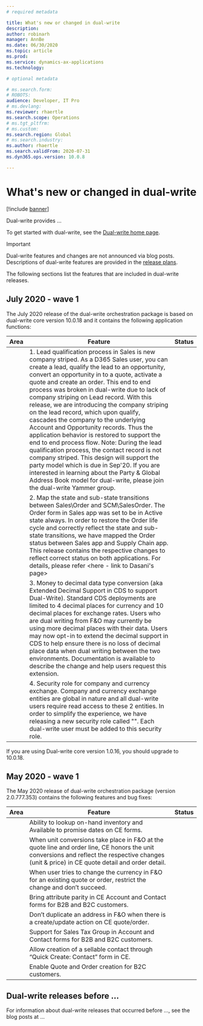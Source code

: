 ```yaml
---
# required metadata

title: What's new or changed in dual-write
description:  
author: robinarh
manager: AnnBe
ms.date: 06/30/2020
ms.topic: article
ms.prod: 
ms.service: dynamics-ax-applications
ms.technology: 

# optional metadata

# ms.search.form: 
# ROBOTS: 
audience: Developer, IT Pro
# ms.devlang:
ms.reviewer: rhaertle
ms.search.scope: Operations
# ms.tgt_pltfrm: 
# ms.custom: 
ms.search.region: Global
# ms.search.industry: 
ms.author: rhaertle
ms.search.validFrom: 2020-07-31
ms.dyn365.ops.version: 10.0.8

---
```


# What's new or changed in dual-write

[!include [banner](../../includes/banner.md)]

Dual-write provides ...

To get started with dual-write, see the [Dual-write home page](dual-write-home-page.md).

> [!IMPORTANT]
> Dual-write features and changes are not announced via blog posts. Descriptions of dual-write features are provided in the [release plans](https://go.microsoft.com/fwlink/?linkid=2010158). 

The following sections list the features that are included in dual-write releases.

## July 2020 - wave 1

The July 2020 release of the dual-write orchestration package is based on dual-write core version 10.0.18 and it contains the following application functions:

| Area | Feature |Status |
|------|---------|-------|
|      | 	1. Lead qualification process in Sales is new company striped. As a D365 Sales user, you can create a lead, qualify the lead to an opportunity, convert an opportunity in to a quote, activate a quote and create an order. This end to end process was broken in dual-write due to lack of company striping on Lead record. With this release, we are introducing the company striping on the lead record, which upon qualify, cascades the company to the underlying Account and Opportunity records. Thus the application behavior is restored to support the end to end process flow. Note: During the lead qualification process, the contact record is not company striped. This design will support the party model which is due in Sep'20. If you are interested in learning about the Party & Global Address Book model for dual-write, please join the dual-write Yammer group. | |
|         | 	2. Map the state and sub-state transitions between Sales\Order and SCM\SalesOrder. The Order form in Sales app was set to be in Active state always. In order to restore the Order life cycle and correctly reflect the state and sub-state transitions, we have mapped the Order status between Sales app and Supply Chain app. This release contains the respective changes to reflect correct status on both applications. For details, please refer <here - link to Dasani's page> |      |  
|  | 	3. Money to decimal data type conversion (aka Extended Decimal Support in CDS to support Dual-Write). Standard CDS deployments are limited to 4 decimal places for currency and 10 decimal places for exchange rates. Users who are dual writing from F&O may currently be using more decimal places with their data. Users may now opt-in to extend the decimal support in CDS to help ensure there is no loss of decimal place data when dual writing between the two environments. Documentation is available to describe the change and help users request this extension.  |  |
|  | 	4. Security role for company and currency exchange. Company and currency exchange entities are global in nature and all dual-write users require read access to these 2 entities. In order to simplify the experience, we have releasing a new security role called "". Each dual-write user must be added to this security role.   |  |

If you are using Dual-write core version 1.0.16, you should upgrade to 10.0.18. 

## May 2020 - wave 1

The May 2020 release of dual-write orchestration package (version 2.0.777.353) contains the following features and bug fixes: 

| Area | Feature |Status |
|------|---------|-------|
|  | 	Ability to lookup on-hand inventory and Available to promise dates on CE forms. |  |
|  | 	When unit conversions take place in F&O at the quote line and order line, CE honors the unit conversions and reflect the respective changes (unit & price) in CE quote detail and order detail. |  |
|  | 	When user tries to change the currency in F&O for an existing quote or order, restrict the change and don’t succeed.   |  |
|  | 	Bring attribute parity in CE Account and Contact forms for B2B and B2C customers.  |  |
|  | 	Don’t duplicate an address in F&O when there is a create/update action on CE quote/order.  |  |
|  | 	Support for Sales Tax Group in Account and Contact forms for B2B and B2C customers. |  |
|  | 	Allow creation of a sellable contact through “Quick Create: Contact” form in CE. |  |
|  | Enable Quote and Order creation for B2C customers. |  |

## Dual-write releases before ...

For information about dual-write releases that occurred before ..., see the blog posts at ...
